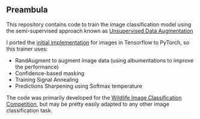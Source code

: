 ## Preambula

This repository contains code to train the image classification model using the semi-supervised approach known as [Unsupervised Data Augmentation](https://arxiv.org/abs/1904.12848)

I ported the [initial implementation](https://github.com/google-research/uda) for images in Tensorflow to PyTorch, so this trainer uses:
- RandAugment to augment image data (using albumentations to improve the performance)
- Confidence-based masking
- Training Signal Annealing
- Predictions Sharpening using Softmax temperature

The code was primarily developed for the [Wildlife Image Classification Competition](https://www.drivendata.org/competitions/87/competition-image-classification-wildlife-conservation/), but may be pretty easily adapted to any other image classification task.